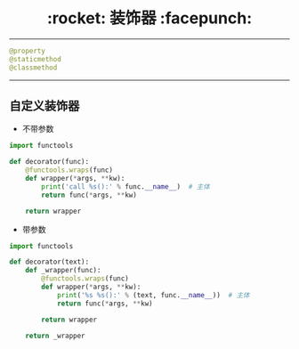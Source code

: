 <h1 align = "center">:rocket: 装饰器 :facepunch:</h1>

---
```python
@property
@staticmethod
@classmethod
```

---
## 自定义装饰器
- 不带参数
```python
import functools

def decorator(func):
    @functools.wraps(func)
    def wrapper(*args, **kw):
        print('call %s():' % func.__name__)  # 主体
        return func(*args, **kw)

    return wrapper 
```

- 带参数
```python
import functools

def decorator(text):
    def _wrapper(func):
        @functools.wraps(func)
        def wrapper(*args, **kw):
            print('%s %s():' % (text, func.__name__))  # 主体
            return func(*args, **kw)

        return wrapper

    return _wrapper
```
